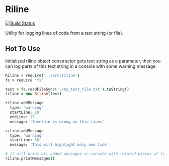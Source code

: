 Riline
=====
[![Build Status](https://travis-ci.org/s0ber/riline.png?branch=master)](https://travis-ci.org/s0ber/riline)

Utility for logging lines of code from a text string (or file).

## Hot To Use

Initialized riline object constructor gets text string as a parameter, then you can log parts of this text string in a console with some warning message.

```coffee
Riline = require('../src/riline')
fs = require 'fs'

text = fs.readFileSync('./my_text_file.txt').toString()
riline = new Riline(text)

riline.addMessage
  type: 'warning'
  startLine: 10
  endLine: 15
  message: 'Somethin is wrong in this lines'

riline.addMessage
  type: 'warning'
  startLine: 50
  message: 'This will highlight only one line'

# it will print all added messages in console with related pieces of text
riline.printMessages()
```
